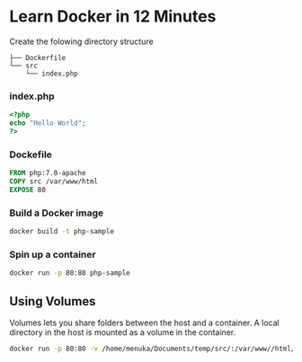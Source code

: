# Learn Docker in 12 Minutes

Create the folowing directory structure
```.
├── Dockerfile
└── src
    └── index.php
```
### index.php
```php
<?php
echo "Hello World";
?>
```
### Dockefile

```Dockerfile
FROM php:7.0-apache
COPY src /var/www/html
EXPOSE 80                             
```

### Build a Docker image
```bash
docker build -t php-sample
```

### Spin up a container
```bash
docker run -p 80:80 php-sample  
```

## Using Volumes
Volumes lets you share folders between the host and a container. A local directory in the host is 
mounted as a volume in the container.

```bash
docker run -p 80:80 -v /home/menuka/Documents/temp/src/:/var/www//html/ php-sample
```
